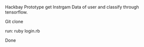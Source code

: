 Hackbay Prototype get Instrgam Data of user and classify through tensorflow.

Git clone

run:
ruby login.rb

Done
